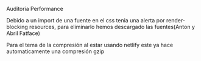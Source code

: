 Auditoria Performance

Debido a un import de una fuente en el css tenia una alerta por render-blocking resources, para eliminarlo hemos descargado las fuentes(Anton y Abril Fatface)

Para el tema de la compresión al estar usando netlify este ya hace automaticamente una compresión gzip
